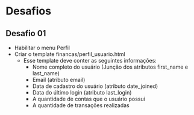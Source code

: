 
# Desafios

## Desafio 01

* Habilitar o menu Perfil
* Criar o template financas/perfil_usuario.html
    * Esse template deve conter as seguintes informações:
        * Nome completo do usuário (Junção dos atributos first_name e last_name)
        * Email (atributo email)
        * Data de cadastro do usuário (atributo date_joined)
        * Data do último login (atributo last_login)
        * A quantidade de contas que o usuário possui
        * A quantidade de transações realizadas

